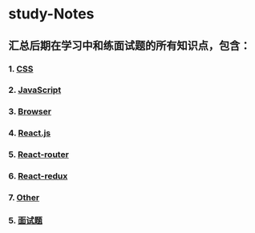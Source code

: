 # study-Notes

## 汇总后期在学习中和练面试题的所有知识点，包含：

### 1. [CSS](./study/css.md)
### 2. [JavaScript](./study/js.md)
### 3. [Browser](./study/Brower.md)
### 4. [React.js](./study/react.md)
### 5. [React-router](./study/router.md)
### 6. [React-redux](./study/redux.md)
### 7. [Other](./study/other.md)
### 5. [面试题](./question/all.md)
